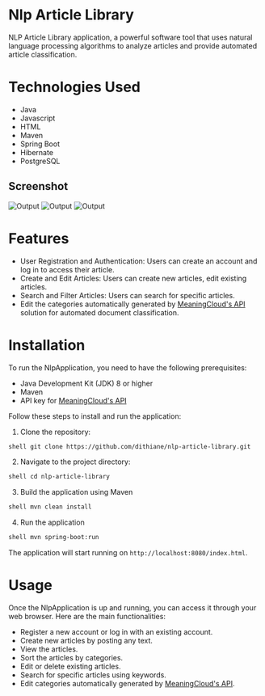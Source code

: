 # Nlp Article Library

NLP Article Library application, a powerful software tool that uses natural language processing algorithms to analyze articles and provide automated article classification.
# Technologies Used

* Java
* Javascript
* HTML
* Maven
* Spring Boot
* Hibernate
* PostgreSQL

## Screenshot

![Output](https://github.com/dithiane/nlpApp/blob/main/src/main/resources/static/media/nlpLibrary1.png)
![Output](https://github.com/dithiane/nlpApp/blob/main/src/main/resources/static/media/nlpLibrary2.png)
![Output](https://github.com/dithiane/nlpApp/blob/main/src/main/resources/static/media/nlpLibrary3.png)

# Features

- User Registration and Authentication: Users can create an account and log in to access their article.
- Create and Edit Articles: Users can create new articles, edit existing articles.
- Search and Filter Articles: Users can search for specific articles.
- Edit the categories automatically generated by [MeaningCloud's API](https://www.meaningcloud.com/) solution for automated document classification.


# Installation

To run the NlpApplication, you need to have the following prerequisites:

- Java Development Kit (JDK) 8 or higher
- Maven
- API key for [MeaningCloud's API](https://www.meaningcloud.com/)

Follow these steps to install and run the application:
1. Clone the repository:
```bash
shell git clone https://github.com/dithiane/nlp-article-library.git
```
2. Navigate to the project directory:

```bash
shell cd nlp-article-library
```
3. Build the application using Maven
```bash
shell mvn clean install
```
4. Run the application
```bash
shell mvn spring-boot:run
```
The application will start running on `http://localhost:8080/index.html`.

# Usage

Once the NlpApplication is up and running, you can access it through your web browser. Here are the main functionalities:

- Register a new account or log in with an existing account.
- Create new articles by posting any text.
- View the articles.
- Sort the articles by categories.
- Edit or delete existing articles.
- Search for specific articles using keywords.
- Edit categories automatically generated by [MeaningCloud's API](https://www.meaningcloud.com/).